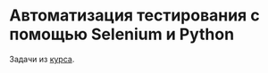 # Автоматизация тестирования с помощью Selenium и Python 
Задачи из [курса](https://stepik.org/course/575/syllabus).
